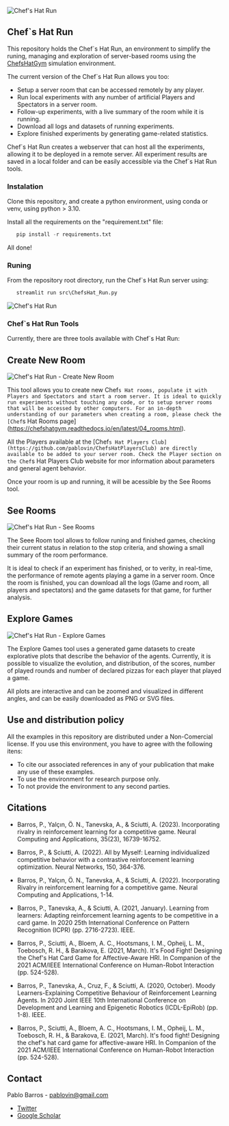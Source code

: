 ![Chef's Hat Run](git_imgs/ChefsHatRun.png)

## Chef`s Hat Run

This repository holds the Chef`s Hat Run, an environment to simplify the runing, managing and exploration of server-based rooms using the [ChefsHatGym]( https://github.com/pablovin/ChefsHatGYM) simulation environment.

The current version of the Chef`s Hat Run allows you too:


* Setup a server room that can be accessed remotely by any player.
* Run local experiments with any number of artificial Players and Spectators in a server room.
* Follow-up experiments, with a live summary of the room while it is running.
* Download all logs and datasets of running experiments.
* Explore finished experiments by generating game-related statistics.

Chef\`s Hat Run creates a webserver that can host all the experiments, allowing it to be deployed in a remote server. All experiment results are saved in a local folder and can be easily accessible via the Chef\`s Hat Run tools.

### Instalation

Clone this repository, and create a python environment, using conda or venv, using python > 3.10. 

Install all the requirements on the "requirement.txt" file:


```python
   pip install -r requirements.txt

```

All done!

### Runing

From the repository root directory, run the Chef`s Hat Run server using:

```python
   streamlit run src\ChefsHat_Run.py

```

![Chef's Hat Run ](git_imgs/main_page.png)


### Chef`s Hat Run Tools

Currently, there are three tools available with Chef`s Hat Run:

## Create New Room

![Chef's Hat Run - Create New Room](git_imgs/CreateNewRoom.gif)

This tool allows you to create new Chef`s Hat rooms, populate it with Players and Spectators and start a room server.
It is ideal to quickly run experiments without touching any code, or to setup server rooms that will be accessed by other computers.
For an in-depth understanding of our parameters when creating a room, please check the [Chef`s Hat Rooms page](https://chefshatgym.readthedocs.io/en/latest/04_rooms.html).

All the Players available at the [Chef`s Hat Players Club](https://github.com/pablovin/ChefsHatPlayersClub) are directly available to be added to your server room. Check the Player section on the Chef`s Hat Players Club website for mor information about parameters and general agent behavior.


Once your room is up and running, it will be acessible by the See Rooms tool.

## See Rooms
![Chef's Hat Run - See Rooms](git_imgs/see_room.png)

The Seee Room tool allows to follow runing and finished games, checking their current status in relation to the stop criteria, and showing a small summary of the room performance.

It is ideal to check if an experiment has finished, or to verity, in real-time, the performance of remote agents playing a game in a server room.
Once the room is finished, you can download all the logs (Game and room, all players and spectators) and the game datasets for that game, for further analysis.

## Explore Games

![Chef's Hat Run - Explore Games](git_imgs/exploregame.png)

The Explore Games tool uses a generated game datasets to create explorative plots that describe the behavior of the agents.
Currently, it is possible to visualize the evolution, and distribution, of the scores, number of played rounds and number of declared pizzas for each player that played a game.

All plots are interactive and can be zoomed and visualized in different angles, and can be easily downloaded as PNG or SVG files.

 

 ## Use and distribution policy

All the examples in this repository are distributed under a Non-Comercial license. If you use this environment, you have to agree with the following itens:

- To cite our associated references in any of your publication that make any use of these examples.
- To use the environment for research purpose only.
- To not provide the environment to any second parties.

## Citations

- Barros, P., Yalçın, Ö. N., Tanevska, A., & Sciutti, A. (2023). Incorporating rivalry in reinforcement learning for a competitive game. Neural Computing and Applications, 35(23), 16739-16752.

- Barros, P., & Sciutti, A. (2022). All by Myself: Learning individualized competitive behavior with a contrastive reinforcement learning optimization. Neural Networks, 150, 364-376.

- Barros, P., Yalçın, Ö. N., Tanevska, A., & Sciutti, A. (2022). Incorporating Rivalry in reinforcement learning for a competitive game. Neural Computing and Applications, 1-14.

- Barros, P., Tanevska, A., & Sciutti, A. (2021, January). Learning from learners: Adapting reinforcement learning agents to be competitive in a card game. In 2020 25th International Conference on Pattern Recognition (ICPR) (pp. 2716-2723). IEEE.

- Barros, P., Sciutti, A., Bloem, A. C., Hootsmans, I. M., Opheij, L. M., Toebosch, R. H., & Barakova, E. (2021, March). It's Food Fight! Designing the Chef's Hat Card Game for Affective-Aware HRI. In Companion of the 2021 ACM/IEEE International Conference on Human-Robot Interaction (pp. 524-528).

- Barros, P., Tanevska, A., Cruz, F., & Sciutti, A. (2020, October). Moody Learners-Explaining Competitive Behaviour of Reinforcement Learning Agents. In 2020 Joint IEEE 10th International Conference on Development and Learning and Epigenetic Robotics (ICDL-EpiRob) (pp. 1-8). IEEE.

- Barros, P., Sciutti, A., Bloem, A. C., Hootsmans, I. M., Opheij, L. M., Toebosch, R. H., & Barakova, E. (2021, March). It's food fight! Designing the chef's hat card game for affective-aware HRI. In Companion of the 2021 ACM/IEEE International Conference on Human-Robot Interaction (pp. 524-528).

## Contact

Pablo Barros - pablovin@gmail.com

- [Twitter](https://twitter.com/PBarros_br)
- [Google Scholar](https://scholar.google.com/citations?user=LU9tpkMAAAAJ)

